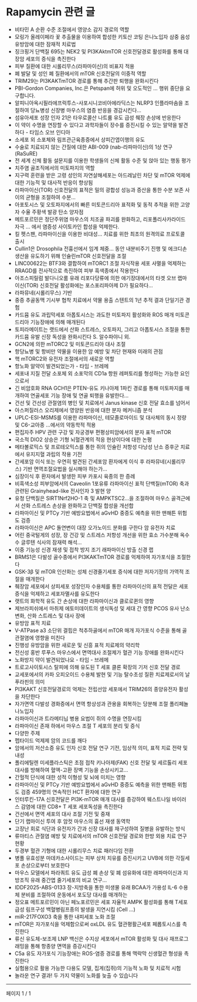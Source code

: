 # Rapamycin 관련 글

- 비타민 A 순환 수준 조절에서 영양소 감지 경로의 역할
- 모링가 올레이페라 꽃 추출물을 이용하여 합성한 키토산 코팅 은나노입자 삼중 음성 유방암에 대한 잠재적 치료법
- 징크핑거 단백질 695는 NEK2 및 PI3KAktmTOR 신호전달경로 활성화를 통해 대장암 세포의 증식을 촉진한다
- 피부 질환에 대한 시롤리무스(라파마이신)의 비표지 적용
- 폐 발달 및 성인 폐 질환에서의 mTOR 신호전달의 이중적 역할
- TRIM29는 PI3KAKTmTOR 경로를 통해 추간판 퇴행을 완화시킨다
- PBI-Gordon Companies, Inc.은 Petspan에 허위 및 오도적인 ... 행위 중단을 요구합니다.
- 알피니아옥시필라에프럭투스-사포시니코비아에라딕스는 NLRP3 인플라마솜을 조절하여 당뇨병성 신장병 마우스의 염증 반응을 경감시킨다…
- 섬유아세포 성장 인자 21은 타우로콜산 나트륨 유도 급성 췌장 손상에 반응한다
- 이 약이 수명을 연장할 수 있다고 과학자들이 장수를 증진시킬 수 있는 알약을 발견하다  - 타임스 오브 인디아
- 소세포 외 소포체와 림프관근육종증에서 상피간엽이행의 유도
- 수술로 치료되지 않는 간질에 대한 ABI-009 (nab-라파마이신)의 1상 연구 (RaSuRE)
- 전 세계 신체 활동 설문지를 이용한 학생들의 신체 활동 수준 및 앉아 있는 행동 평가
- 치주염 골조직에서의 미토파지의 역할
- 지구력 훈련을 받은 고령 성인의 자연살해세포는 아드레날린 차단 및 mTOR 억제에 대한 기능적 및 대사적 반응이 향상됨
- 라파마이신(TOR) 신호전달의 표적은 밀의 광합성 성능과 증산을 통한 수분 보존 사이의 균형을 조절하여 수분…
- 아포토시스 및 오토파지에서의 빠른 미토콘드리아 표적화 및 동적 추적을 위한 고양자 수율 주황색 발광 탄소 양자점
- 메트포르민은 정단주위염 마우스의 치조골 파괴를 완화하고, 리포폴리사카라이드 자극 … 에서 염증성 사이토카인 합성을 억제한다.
- 킬 펫스팬, 라파마이신을 이용한 비대성… 치료를 위한 최초의 원격의료 프로토콜 출시
- Cullin1은 Drosophila 전흉선에서 임계 체중… 동안 내분비주기 진행 및 에크디손 생산을 유도하기 위해 인슐린mTOR 신호전달을 조절
- LINC00622는 BTF3와 결합하여 mTORC1 조절 자식작용 세포 사멸을 억제하는 RRAGD를 전사적으로 촉진하여 피부 흑색종에서 작용한다
- 아조스피릴럼 발다니오룸 유래 리포다당류에 의한 애기장대에서의 타겟 오브 랩마이신(TOR) 신호전달 활성화에는 포스포리파아제 D가 필요하다…
- 라파뮤네(시롤리무스) 기반
- 중증 추골동맥 기시부 협착 치료에서 약물 용출 스텐트의 1년 추적 결과 단일기관 경험
- 카드뮴 유도 과립막세포 아폽토시스는 과도한 미토파지 활성화와 ROS 매개 미토콘드리아 기능장애에 의해 매개된다
- 토피라메이트는 랫드에서 산화 스트레스, 오토파지, 그리고 아폽토시스 조절을 통한 카드뮴 유발 신장 독성을 완화시킨다 S. 알수파야니 외.
- GCN2에 의한 mTORC2 및 미토콘드리아 대사 조절
- 항당뇨병 및 항비만 약물을 이용한 암 예방 및 차단 현재와 미래의 관점
- 핵 mTORC2와 유전자 조절에서의 새로운 역할
- 항노화 알약이 발견되었는가 - 타임 - 브레메
- 세포내 지질 전달 소포체 외 소포막의 CD1a 항원 레퍼토리를 형성하는 가능한 요인으로서
- 긴 비암호화 RNA GCH1은 PTEN-유도 키나아제 1파킨 경로를 통해 미토파지를 매개하여 연골세포 기능 장애 및 연골 퇴행을 유발한다…
- 건선 및 건선성 관절염의 병인 및 치료에서 Janus kinase 신호 전달 효소를 넘어서
- 아스퍼질러스 오리제에서 영양원 반응에 대한 분자 메커니즘 분석
- UPLC-ESI-MSMS를 이용한 라파마이신, 테모졸로마이드 및 대사체의 동시 정량 및 C6-교아종 …에서의 약동학적 적용
- 편집자주 HPV 관련 구강 및 자궁경부 편평상피암에서의 분자 표적 mTOR
- 국소적 DIO2 상승은 기형 뇌혈관계의 적응 현상이다에 대한 논평
- 메타볼로믹스 및 프로테오믹스를 통한 쥐의 인슐린 저항성 다낭성 난소 증후군 치료에서 유지지혈 과립의 작용 기전
- 간세포암 이식 또는 우연히 발견된 간세포암 환자에게 이식 후 라파뮤네(시롤리무스) 기반 면역조절요법을 실시해야 하는가…
- 심장이식 후 환자에서 발생한 피부 카포시 육종의 한 증례
- 비흑색소성 피부암에서의 Caveolin 1포유류 라파마이신 표적 단백질(mTOR) 축과 관련된 Grainyhead-like 전사인자 3 발현 양
- 유청 단백질은 SIRT1Nrf2HO-1 축 및 AMPKTSC2…을 조절하여 마우스 골격근에서 산화 스트레스 손상을 완화하고 단백질 합성을 개선합
- 라파마이신 및 PTCy 기반 예방요법에서 aGvHD 중증도 예측을 위한 맨해튼 위험도 검증
- 라파마이신은 APC 돌연변이 대장 오가노이드 분화를 구한다  암 유전자 치료
- 어린 중국털게의 성장, 장 건강 및 스트레스 저항성 개선을 위한 효소 가수분해 옥수수 글루텐 식사의 잠재력 해석…
- 이중 기능성 신경 재생 및 접착 방지 조기 래파마이신 방출 신경 랩
- BRMS1은 다발성 골수종에서 PI3KAKTmTOR 경로를 억제하여 자가포식을 조절한다
- GSK-3β 및 mTOR 인산화는 성체 신경줄기세포 증식에 대한 저자기장의 가역적 조절을 매개한다
- 췌장암 세포에서 상피세포 성장인자 수용체를 통한 라파마이신의 표적 전달은 세포 증식을 억제하고 세포자멸사를 유도한다
- 랫트의 화학적 유도 간 손상에 대한 라파마이신과 클로로퀸의 영향
- 제브라피쉬에서 마취제 에토미데이트의 생식독성 및 세대 간 영향 PCOS 유사 난소 변화, 산화 스트레스 및 대사 장애
- 유방암 표적 치료
- V-ATPase a3 소단위 결핍은 척추하골에서 mTOR 매개 자가포식 수준을 통해 골관절염에 영향을 미친다
- 진행성 유방암을 위한 새로운 및 신흥 표적 치료제의 약리학
- 전신성 홍반 루푸스 마우스에서 면역대사 조절제가 혈관 기능 장애를 완화시킨다
- 노화방지 약이 발견되었나요 - 타임 - 브레메
- 트로고사이토시스 탈피에 의해 유도된 T 세포 클론 확장의 기저 신호 전달 경로
- 교세포에서의 카파 오피오이드 수용체 발현 및 기능 탈수초성 질환 치료제로서의 날푸라핀의 의미
- PI3KAKT 신호전달경로의 억제는 전립선암 세포에서 TRIM26의 종양유전자 활성을 차단한다
- 자가면역 다발성 경화증에서 면역 항상성과 관용을 회복하는 당분해 조절 폴리페놀 나노입자
- 라파마이신과 트라메티닙 병용 요법이 쥐의 수명을 연장시킴
- 라파마이신 존재 하에서 마우스 조절 T 세포의 분리 및 증식
- 다양한 주제
- 펩타이드 억제제 암의 코드를 깨다
- 암에서의 저산소증 유도 인자 신호 전달 연구 기전, 임상적 의미, 표적 치료 전략 및 내성
- 폴리에틸렌 미세플라스틱은 초점 접착 키나아제(FAK) 신호 전달 및 세르톨리 세포 대사를 방해하여 혈액-고환 장벽 기능을 손상시키고…
- 간헐적 단식에 대한 성적 이형성 및 뇌에 미치는 영향
- 라파마이신 및 PTCy 기반 예방요법에서 aGvHD 중증도 예측을 위한 맨해튼 위험도 검증 459명의 연속적인 HCT 환자에 대한 연구
- 인터루킨-17A 신호전달은 PI3K-mTOR 매개 대사를 증강하여 웨스트나일 바이러스 감염에 대한 CD8+ T 세포 세포독성을 촉진한다
- 건선에서 면역 세포의 대사 조절 기전 및 중재
- 단기 랩마이신 투여 후 암컷 마우스의 흉선 재생 동역학
- 고장난 회로 식단과 유전자가 간과 신장 대사를 재구성하여 질병을 유발하는 방식
- 류마티스 관절염 예방 및 치료에서의 mTOR 신호전달 경로와 한방 외용 치료 연구 현황
- 두경부 혈관 기형에 대한 시롤리무스 치료 패러다임 전환
- 병풀 유효성분 마데카소사이드는 피부 상처 치유를 증진시키고 UVB에 의한 각질세포 손상으로부터 보호한다
- 마우스 모델에서 파라쿼트 유도 급성 폐 손상 및 폐 섬유화에 대한 래파마이신과 지방조직 유래 중간엽 줄기세포의 비교 연구…
- IDDF2025-ABS-0133 장-지방축을 통한 미생물 유래 BCAA가 가용성 IL-6 수용체 분비를 조절하여 운동에서 포도당 대사를 매개하는
- 정오표 메트포르민이 아닌 페노포르민은 세포 자율적 AMPK 활성화를 통해 T세포 급성 림프구성 백혈병림프종의 발생을 지연시킴 (Cell …)
- miR-217FOXO3 축을 통한 내피세포 노화 조절
- mTOR은 자가포식을 억제함으로써 oxLDL 유도 혈관평활근세포 페롭토시스를 촉진한다
- 류신 유도체-보조제 LNP 백신은 수지상 세포에서 mTOR 활성화 및 대사 재프로그래밍을 통해 항종양 면역을 증강시킨다
- C5a 유도 자가포식 기능장애는 ROS-염증 경로를 통해 맥락막 신생혈관 형성을 촉진한다
- 실험용으로 활용 가능한 다용도 모델, 집게(집쥐)의 기능적 노화 및 치료적 시험
- 놀라운 연구 결과! 두 가지 약물이 노화를 늦출 수 있습니다

---
페이지 1 / 1